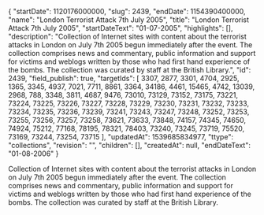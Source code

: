{
  "startDate": 1120176000000, 
  "slug": 2439, 
  "endDate": 1154390400000, 
  "name": "London Terrorist Attack 7th July 2005", 
  "title": "London Terrorist Attack 7th July 2005", 
  "startDateText": "01-07-2005", 
  "highlights": [], 
  "description": "Collection of Internet sites with content about the terrorist attacks in London on July 7th 2005 begun immediately after the event. The collection comprises news and commentary, public information and support for victims and weblogs written by those who had first hand experience of the bombs. The collection was curated by staff at the British Library.", 
  "id": 2439, 
  "field_publish": true, 
  "targetIds": [
    3307, 
    2877, 
    3301, 
    4704, 
    2925, 
    1365, 
    3345, 
    4937, 
    7021, 
    7711, 
    8861, 
    3364, 
    34186, 
    4461, 
    15465, 
    4742, 
    13039, 
    2968, 
    788, 
    3348, 
    3811, 
    4687, 
    9476, 
    73010, 
    73129, 
    73152, 
    73175, 
    73221, 
    73224, 
    73225, 
    73226, 
    73227, 
    73228, 
    73229, 
    73230, 
    73231, 
    73232, 
    73233, 
    73234, 
    73235, 
    73236, 
    73239, 
    73241, 
    73243, 
    73247, 
    73248, 
    73252, 
    73253, 
    73255, 
    73256, 
    73257, 
    73258, 
    73621, 
    73633, 
    73848, 
    74157, 
    74345, 
    74650, 
    74924, 
    75212, 
    77168, 
    78195, 
    78321, 
    78403, 
    73240, 
    73245, 
    73719, 
    75520, 
    73169, 
    73244, 
    73254, 
    73715
  ], 
  "updatedAt": 1539685834977, 
  "ttype": "collections", 
  "revision": "", 
  "children": [], 
  "createdAt": null, 
  "endDateText": "01-08-2006"
}

Collection of Internet sites with content about the terrorist attacks in London on July 7th 2005 begun immediately after the event. The collection comprises news and commentary, public information and support for victims and weblogs written by those who had first hand experience of the bombs. The collection was curated by staff at the British Library.